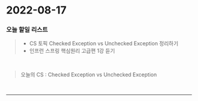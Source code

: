 2022-08-17
==========

### 오늘 할일 리스트

> - CS 토픽 Checked Exception vs Unchecked Exception 정리하기
> - 인프런 스프링 핵심원리 고급편 1강 듣기
>

<br/>

> 오늘의 CS : Checked Exception vs Unchecked Exception
>
<br/>

------------ 